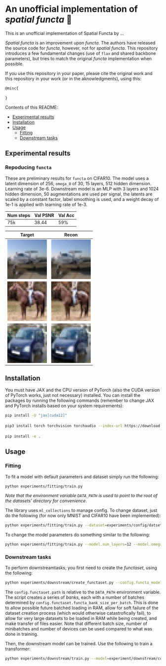 # An unofficial implementation of *spatial functa* 🌌

This is an unofficial implementation of Spatial Functa by ...

*Spatial functa* is an improvement upon *functa*. The authors have released the source code for *functa*, however, not for *spatial functa*. This repository introduces a few fundamental changes (use of `flax` and shared backbone parameters), but tries to match the original *functa* implementation when possible.

If you use this repository in your paper, please cite the original work and this repository in your work (or in the aknowledgments), using this:

```
@misc{

}
```

Contents of this README:

- [Experimental results](#experimental-results)
- [Installation](#installation)
- [Usage](#usage)
    - [Fitting](#fitting)
    - [Downstream tasks](#downstream-tasks)

## Experimental results

### Repoducing `functa`

These are preliminary results for `functa` on CIFAR10. The model uses a latent dimension of 256, `omega_0` of 30, 15 layers, 512 hidden dimension. Learning rate of 3e-6. Downstream model is an MLP with 3 layers and 1024 hidden dimension, 50 augmentations are used per signal, the latents are scaled by a constant factor, label smoothing is used, and a weight decay of 1e-1 is applied with learning rate of 1e-3.

<style>
img{
    width: 128px;
  image-rendering: optimizeSpeed;             /* Older versions of FF          */
  image-rendering: -moz-crisp-edges;          /* FF 6.0+                       */
  image-rendering: -webkit-optimize-contrast; /* Safari                        */
  image-rendering: -o-crisp-edges;            /* OS X & Windows Opera (12.02+) */
  image-rendering: pixelated;                 /* Awesome future-browsers       */
  -ms-interpolation-mode: nearest-neighbor;   /* IE                            */
}
    </style>
| Num steps| Val PSNR | Val Acc |
|------|-----|-----|
|75k| 38.44| 59% |

|Target| Recon|
|-----|----|
| <img src="assets/media_images_val_images_target_4.png" width=32px> | <img src="assets/media_images_val_images_recon_4.png" width=32px> |
| <img src="assets/media_images_val_images_target_0.png" width=32px> | <img src="assets/media_images_val_images_recon_0.png" width=32px> |
| <img src="assets/media_images_val_images_target_1.png" width=32px> | <img src="assets/media_images_val_images_recon_1.png" width=32px> |



## Installation
You must have JAX and the CPU version of PyTorch (also the CUDA version of PyTorch works, just not necessary) installed. You can install the packages by running the following commands (remember to change JAX and PyTorch installs based on your system requirements):
```bash
pip install -U "jax[cuda12]"

pip3 install torch torchvision torchaudio --index-url https://download.pytorch.org/whl/cpu

pip install -e .
```

## Usage
### Fitting
To fit a model with default parameters and dataset simply run the following:

```bash
python experiments/fitting/train.py
```

*Note that the environment variable `DATA_PATH` is used to point to the root of the datasets' directory for convenience*.

The library uses `ml_collections` to manage config. To change dataset, just do the following (for now only MNIST and CIFAR10 have been implemented):

```bash
python experiments/fitting/train.py --dataset=experiments/config/datset.py:mnist
```

To change the model parameters do something similar to the following:

```bash
python experiments/fitting/train.py --model.num_layers=12 --model.omega_0=15
```

### Downstream tasks

To perform downstreamtasks, you first need to create the *functaset*, using the following:

```bash
python experiments/downstream/create_functaset.py --config.functa_model_dir='path_to_experiment_folder' --config.functaset.path=spatial_cifar10
```

The `config.functaset.path` is relative to the `DATA_PATH` environment variable. The script creates a series of *banks*, each with a number of batches determined by `config.functaset.functa_bank_size_per_batch`. This is done to allow possible future batched loading in RAM, allow for soft failure of the dataset creation process (which would otherwise catastrofically fail), to allow for very large datasets to be loaded in RAM while being created, and make transfer of files easier. Note that different batch size, number of minibatches and number of devices can be used compared to what was done in training.

Then, the downstream model can be trained. Use the following to train a transformer:

```bash
python experiments/downstream/train.py --model=experiment/downstream/config/classifier_model.py:transformer --config.functaset.path=spatial_cifar10
```

